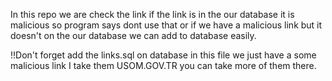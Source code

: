 In this repo we are check the link if the link is in the our database it is malicious so program says dont use that or if we have a malicious link but it doesn't on the our database we can add to database easily.


!!Don't forget add the links.sql on database
in this file we just have a some malicious link I take them  USOM.GOV.TR you can take more of them there.